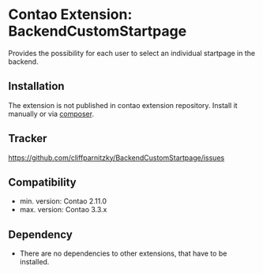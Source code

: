 Contao Extension: BackendCustomStartpage
========================================

Provides the possibility for each user to select an individual startpage in the backend.


Installation
------------

The extension is not published in contao extension repository.
Install it manually or via [composer](https://packagist.org/packages/cliffparnitzky/backend-custom-startpage).


Tracker
-------

https://github.com/cliffparnitzky/BackendCustomStartpage/issues


Compatibility
-------------

- min. version: Contao 2.11.0
- max. version: Contao 3.3.x


Dependency
----------

- There are no dependencies to other extensions, that have to be installed.